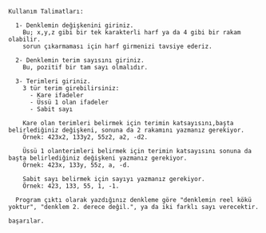     Kullanım Talimatları:

      1- Denklemin değişkenini giriniz.
        Bu; x,y,z gibi bir tek karakterli harf ya da 4 gibi bir rakam olabilir.
        sorun çıkarmaması için harf girmenizi tavsiye ederiz.
    
      2- Denklemin terim sayısını giriniz.
        Bu, pozitif bir tam sayı olmalıdır.
    
      3- Terimleri giriniz.
        3 tür terim girebilirsiniz:
          - Kare ifadeler
          - Üssü 1 olan ifadeler
          - Sabit sayı
      
        Kare olan terimleri belirmek için terimin katsayısını,başta belirlediğiniz değişkeni, sonuna da 2 rakamını yazmanız gerekiyor.
        Örnek: 423x2, 133y2, 55z2, a2, -d2.
    
        Üssü 1 olanterimleri belirmek için terimin katsayısını sonuna da başta belirlediğiniz değişkeni yazmanız gerekiyor.
        Örnek: 423x, 133y, 55z, a, -d.
    
        Sabit sayı belirmek için sayıyı yazmanız gerekiyor.
        Örnek: 423, 133, 55, 1, -1.
    
      Program çıktı olarak yazdığınız denkleme göre "denklemin reel kökü yoktur", "denklem 2. derece değil.", ya da iki farklı sayı verecektir.
  
    başarılar.
